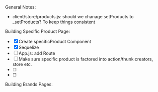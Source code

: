 General Notes:

- client/store/products.js: should we chanage setProducts to \_setProducts? To keep things consistent

Building Specific Product Page:

- [x] Create specificProduct Component
- [x] Sequelize
- [ ] App.js: add Route
- [ ] Make sure specific product is factored into action/thunk creators, store etc.
- [ ]
- [ ]

Building Brands Pages:
